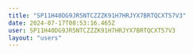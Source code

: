 ```yaml
---
title: "SP11H40DG9JR5NTCZZZK91H7HRJYX7BRTQCXT57V3"
date: 2024-07-17T08:53:16.465Z
user: SP11H40DG9JR5NTCZZZK91H7HRJYX7BRTQCXT57V3
layout: "users"
---
```

    
